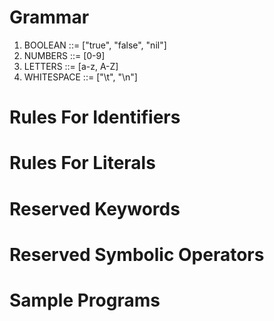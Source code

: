 # Grammar
1. BOOLEAN ::= ["true", "false", "nil"]
2. NUMBERS ::= [0-9]
3. LETTERS ::= [a-z, A-Z] 
4. WHITESPACE ::= ["\t", "\n"]

# Rules For Identifiers





# Rules For Literals





# Reserved Keywords





# Reserved Symbolic Operators





# Sample Programs